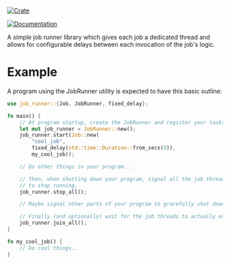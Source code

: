 [![Crate](https://img.shields.io/crates/v/job-runner.svg?style=for-the-badge)](https://crates.io/crates/job-runner)

[![Documentation](https://img.shields.io/docsrs/job-runner?style=for-the-badge)](https://docs.rs/symphonia/latest/job-runner/)

A simple job runner library which gives each job a dedicated thread and allows for 
configurable delays between each invocation of the job's logic.

# Example

A program using the JobRunner utility is expected to have this basic outline:

```rust
use job_runner::{Job, JobRunner, fixed_delay};

fn main() {
    // At program startup, create the JobRunner and register your tasks.
    let mut job_runner = JobRunner::new();
    job_runner.start(Job::new(
        "cool_job",
        fixed_delay(std::time::Duration::from_secs(5)),
        my_cool_job));

    // Do other things in your program...

    // Then, when shutting down your program, signal all the job threads
    // to stop running.
    job_runner.stop_all();

    // Maybe signal other parts of your program to gracefully shut down too...

    // Finally (and optionally) wait for the job threads to actually exit.
    job_runner.join_all();
}

fn my_cool_job() {
    // Do cool things..
}
```